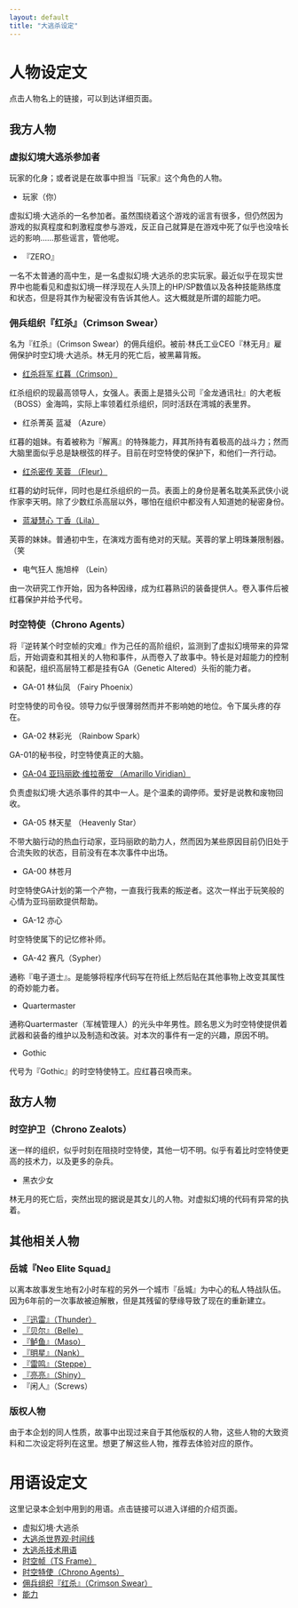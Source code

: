 ```yaml
---
layout: default
title: "大逃杀设定"
---
```

# 人物设定文
点击人物名上的链接，可以到达详细页面。

## 我方人物

### 虚拟幻境大逃杀参加者

玩家的化身；或者说是在故事中担当『玩家』这个角色的人物。

* 玩家（你）

虚拟幻境·大逃杀的一名参加者。虽然围绕着这个游戏的谣言有很多，但仍然因为游戏的拟真程度和刺激程度参与游戏，反正自己就算是在游戏中死了似乎也没啥长远的影响……那些谣言，管他呢。

* 『ZERO』

一名不太普通的高中生，是一名虚拟幻境·大逃杀的忠实玩家。最近似乎在现实世界中也能看见和虚拟幻境一样浮现在人头顶上的HP/SP数值以及各种技能熟练度和状态，但是将其作为秘密没有告诉其他人。这大概就是所谓的超能力吧。

### 佣兵组织『红杀』（Crimson Swear）

名为『红杀』（Crimson Swear）的佣兵组织。被前·林氏工业CEO『林无月』雇佣保护时空幻境·大逃杀。林无月的死亡后，被黑幕背叛。

* [红杀将军 红暮（Crimson）](chara/crimson.md)

红杀组织的现最高领导人，女强人。表面上是猎头公司『金龙通讯社』的大老板（BOSS）金海鸣，实际上率领着红杀组织，同时活跃在湾城的表里界。

* 红杀菁英 蓝凝 （Azure）

红暮的姐妹。有着被称为『解离』的特殊能力，拜其所持有着极高的战斗力；然而大脑里面似乎总是缺根弦的样子。目前在时空特使的保护下，和他们一齐行动。

* [红杀密传 芙蓉 （Fleur）](chara/fleur.md)

红暮的幼时玩伴，同时也是红杀组织的一员。表面上的身份是著名耽美系武侠小说作家李天明。除了少数红杀高层以外，哪怕在组织中都没有人知道她的秘密身份。

* [蓝凝慧心 丁香（Lila）](chara/lila.md)

芙蓉的妹妹。普通初中生，在演戏方面有绝对的天赋。芙蓉的掌上明珠兼限制器。（笑

* 电气狂人 施旭梓 （Lein）

由一次研究工作开始，因为各种因缘，成为红暮熟识的装备提供人。卷入事件后被红暮保护并给予代号。

### 时空特使（Chrono Agents）

将『逆转某个时空帧的灾难』作为己任的高阶组织，监测到了虚拟幻境带来的异常后，开始调查和其相关的人物和事件，从而卷入了故事中。特长是对超能力的控制和装配，组织高层特工都是挂有GA（Genetic Altered）头衔的能力者。

* GA-01 林仙凤 （Fairy Phoenix）

时空特使的司令役。领导力似乎很薄弱然而并不影响她的地位。令下属头疼的存在。

* GA-02 林彩光 （Rainbow Spark）

GA-01的秘书役，时空特使真正的大脑。

* [GA-04 亚玛丽欧·维拉蒂安 （Amarillo Viridian）](chara/ga04.md)

负责虚拟幻境·大逃杀事件的其中一人。是个温柔的调停师。爱好是说教和废物回收。

* GA-05 林天星 （Heavenly Star）

不带大脑行动的热血行动家，亚玛丽欧的助力人，然而因为某些原因目前仍旧处于合流失败的状态，目前没有在本次事件中出场。

* GA-00 林苍月

时空特使GA计划的第一个产物，一直我行我素的叛逆者。这次一样出于玩笑般的心情为亚玛丽欧提供帮助。

* GA-12 亦心

时空特使属下的记忆修补师。

* GA-42 赛凡（Sypher）

通称『电子道士』。是能够将程序代码写在符纸上然后贴在其他事物上改变其属性的奇妙能力者。

* Quartermaster

通称Quartermaster（军械管理人）的光头中年男性。顾名思义为时空特使提供着武器和装备的维护以及制造和改装。对本次的事件有一定的兴趣，原因不明。

* Gothic

代号为『Gothic』的时空特使特工。应红暮召唤而来。

## 敌方人物

### 时空护卫（Chrono Zealots）

迷一样的组织，似乎时刻在阻挠时空特使，其他一切不明。似乎有着比时空特使更高的技术力，以及更多的杂兵。

* 黑衣少女

林无月的死亡后，突然出现的据说是其女儿的人物。对虚拟幻境的代码有异常的执着。

## 其他相关人物

### 岳城『Neo Elite Squad』

以离本故事发生地有2小时车程的另外一个城市『岳城』为中心的私人特战队伍。因为6年前的一次事故被迫解散，但是其残留的孽缘导致了现在的重新建立。

* [『迅雷』（Thunder）](chara/thunder.md)
* [『贝尔』（Belle）](chara/belle.md)
* [『鲈鱼』（Maso）](chara/maso.md)
* [『明星』（Nank）](chara/nank.md)
* [『雷鸣』（Steppe）](chara/steppe.md)
* [『亮亮』（Shiny）](chara/shiny.md)
* 『闲人』（Screws）

### 版权人物

由于本企划的同人性质，故事中出现过来自于其他版权的人物，这些人物的大致资料和二次设定将列在这里。想更了解这些人物，推荐去体验对应的原作。


# 用语设定文

这里记录本企划中用到的用语。点击链接可以进入详细的介绍页面。

* 虚拟幻境·大逃杀
* [大逃杀世界观·时间线](/terms/TimelineDTS.md)
* [大逃杀技术用语](/terms/termsDTS.md)
* [时空帧（TS Frame）](/terms/TSFrame.md)
* [时空特使（Chrono Agents）](/terms/ChronoAgent.md)
* [佣兵组织『红杀』（Crimson Swear）](/terms/CrimsonSwear.md)
* [能力](/terms/Abilities.md)